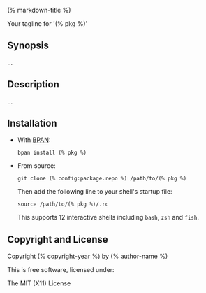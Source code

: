 <!-- Note to author:
  This templated file is just to get you started.
  You'll need to edit it to refelect your desired content.
  You can safely remove these HTML comments.
-->
(% markdown-title %)

Your tagline for '(% pkg %)'

## Synopsis

...

## Description

...

## Installation

* With [BPAN](
  https://github.com/bpan-org/bpan#installation):
  ```
  bpan install (% pkg %)
  ```

<!-- Note to author:
  This section only applies if you have a `.rc` file,
  otherwise remove this section.
-->
* From source:
  ```
  git clone (% config:package.repo %) /path/to/(% pkg %)
  ```

  Then add the following line to your shell's startup file:
  ```
  source /path/to/(% pkg %)/.rc
  ```

  This supports 12 interactive shells including `bash`, `zsh` and `fish`.

## Copyright and License

Copyright (% copyright-year %) by (% author-name %)

This is free software, licensed under:

The MIT (X11) License
